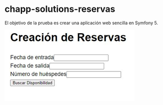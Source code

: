 # chapp-solutions-reservas

El objetivo de la prueba es crear una aplicación web sencilla en Symfony 5.

![Image text](https://github.com/arodriguezvega/chapp-solutions-reservas/blob/main/Captura.JPG)
